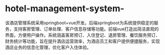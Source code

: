 # hotel-management-system-
该酒店管理系统采用springboot+vue开发。后端springboot为系统提供稳定的服务，支持客房管理、订单处理、客户信息存储等功能。前端vue打造出简洁直观的界面，方便用户操作。系统涵盖客房预订、入住登记、退房管理、餐饮服务预订、财务统计等功能，旨在提升酒店运营效率，为酒店员工和客户提供便捷服务，实现酒店业务的信息化管理，优化客户入住体验。
